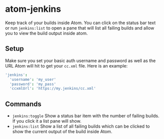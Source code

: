 # atom-jenkins

Keep track of your builds inside Atom. You can click on the status bar text or run `jenkins:list` to open a pane that will list all failing builds and allow you to view the build output inside atom.

## Setup

Make sure you set your basic auth username and password as well as the URL Atom will hit to get your `cc.xml` file. Here is an example:

```cson
'jenkins':
  'username': 'my_user'
  'password': 'my_pass'
  'ccxmlUrl': 'https://my.jenkins/cc.xml'
```

## Commands

* `jenkins:toggle` Show a status bar item with the number of failing builds. If you click it a list pane will show.
* `jenkins:list` Show a list of all failing builds which can be clicked to show the current output of the build inside Atom.
